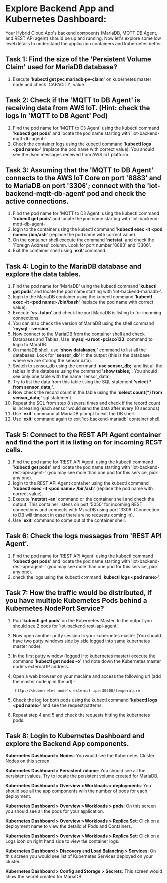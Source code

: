 # Explore Backend App and Kubernetes Dashboard:

Your Hybrid Cloud App's backend compoents (MariaDB, MQTT DB Agent, and REST API agent) should be up and running. Now let's explore some low level details to understand the application containers and kubernetes better.

## Task 1: Find the size of the 'Persistent Volume Claim' used for MariaDB database?

1. Execute '**kubectl get pvc mariadb-pv-claim**' on kubernetes master node and check 'CAPACITY' value.

## Task 2: Check if the 'MQTT to DB Agent' is receiving data from AWS IoT. (Hint: check the logs in 'MQTT to DB Agent' Pod)

1. Find the pod name for 'MQTT to DB Agent' using the kubectl command '**kubectl get pods**' and locate the pod name starting with 'iot-backend-mqtt-db-agent-'
2.  Check the container logs using the kubectl command '**kubectl logs \<pod name\>**' (replace the pod name with correct value). You should see the Json messages received from AWS IoT platform.


## Task 3: Assuming that the 'MQTT to DB Agent' connects to the AWS IoT Core on port '8883' and to MariaDB on port '3306'; connect with the 'iot-backend-mqtt-db-agent' pod and check the active connections.

1. Find the pod name for 'MQTT to DB Agent' using the kubectl command '**kubectl get pods**' and locate the pod name starting with 'iot-backend-mqtt-db-agent-'.
2. login to the container using the kubectl command '**kubectl exec -it \<pod name\> /bin/ash**' (replace the pod name with correct value).
3. On the container shell execute the command '**netstat**' and check the 'Foreign Address' column. Look for port number '8883' and '3306'.
4. Exit the container shell using '**exit**' command.

## Task 4: Login to the MariaDB database and explore the data tables. 

1. Find the pod name for 'MariaDB' using the kubectl command '**kubectl get pods**' and locate the pod name starting with 'iot-backend-mariadb-'.
2. login to the MariaDB container using the kubectl command '**kubectl exec -it \<pod name\> /bin/bash**' (replace the pod name with correct value).
3. Execute '**ss -tulpn**' and check the port MariaDB is listing to for incoming connections.
4. You can also check the version of MariaDB using the shell command '**mysql --version**'
4. Now connect to the MariaDB from the container shell and check Databases and Tables. Use '**mysql -u root -pcisco123**' command to login to MaraDB.
5. On mariaDB shell, use '**show databases;**' command to list all the databases. Look for '**sensor\_db**' in the output (this is the database where we are storing the sensor data).
6. Switch to sensor_db using the command '**use sensor\_db;**' and list all the tables in this database using the command '**show tables;**'. You should see only one table with the name 'sensor\_data';
7. Try to list the data from this table using the SQL statement **'select * from sensor\_data;**'.
8. Now check the record count in this table using the '**select count\(\*\) from sensor\_data;**' sql statement.
9. Repeat the SQL from step 8 several times and check if the record count is increasing (each sensor would send the data after every 10 seconds). 
10. Use '**exit**' command at MariaDB prompt to exit the DB shell.
11. Use '**exit**' command again to exit 'iot-backend-mariadb' container shell.


## Task 5: Connect to the REST API Agent container and find the port it is listing on for incoming REST calls.

1. Find the pod name for 'REST API Agent' using the kubectl command '**kubectl get pods**' and locate the pod name starting with 'iot-backend-rest-api-agent-' (you may see more than one pod for this service, pick any one).
2. login to the REST API Agent container using the kubectl command '**kubectl exec -it \<pod name\> /bin/ash**' (replace the pod name with correct value).
3. Execute '**netstat -an**' command on the container shell and check the output. This container listens on port '5050' for incoming REST connections and connects with MariaDB using port '3306' (Connection to DB will timeout in case there are no requests coming in).
4. Use '**exit**' command to come out of the container shell.


## Task 6: Check the logs messages from 'REST API Agent'.

1. Find the pod name for 'REST API Agent' using the kubectl command '**kubectl get pods**' and locate the pod name starting with 'iot-backend-rest-api-agent-' (you may see more than one pod for this service, pick any one).
2. check the logs using the kubectl command '**kubectl logs \<pod name\>**'


## Task 7: How the traffic would be distributed, if you have multiple Kubernetes Pods behind a Kubernetes NodePort Service?

1. Run '**kubectl get pods**' on the Kubernetes Master. In the output you should see 2 pods for 'iot-backend-rest-api-agent'. 
2. Now open another putty session to your kubernetes master (You should have two putty windows side by side logged into same kubernetes master node).
3. In the first putty window (logged into kubernetes master) execute the command '**kubectl get nodes -o**' and note down the Kubernetes master node's external IP address.
4. Open a web browser on your machine and access the following url (add the master node ip in the url) -
		
		http://<kubernetes node's external ip>:30500/temperature
	
5. Check the log for both pods using the kubectl command '**kubectl logs \<pod name\>**' and see the request patterns.
6. Repeat step 4 and 5 and check the requests hitting the kubernetes pods.


## Task 8: Login to Kubernetes Dashboard and explore the Backend App components.

**Kubernetes Dashboard \> Nodes**: You would see the Kubernetes Cluster Nodes on this screen.

**Kubernetes Dashboard \> Persistent volume**: You should see all the persistent values. Try to locate the persistent volume created for MariaDB.

**Kubernetes Dashboard \> Overview \> Workloads \> deployments**: You should see all the app components with the number of pods for each deployment.

**Kubernetes Dashboard \> Overview \> Workloads \> pods**: On this screen you should see all the pods for your application.

**Kubernetes Dashboard \> Overview \> Workloads \> Replica Set**: Click on a deployment name to view the detaild of Pods and Containers. 

**Kubernetes Dashboard \> Overview \> Workloads \> Replica Set**: Click on a Logs icon on right hand side to view the container logs.

**Kubernetes Dashboard \> Discovery and Load Balancing \> Services**: On this screen you would see list of Kubernetes Services deployed on your cluster.

**Kubernetes Dashboard \> Config and Storage \> Secrets**: This screen would show the secret created for MariaDB.








